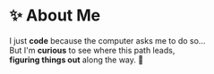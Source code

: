 # ✨ About Me

I just **code** because the computer asks me to do so...  
But I'm **curious** to see where this path leads,  
**figuring things out** along the way. 🌱

<!--
**Sanctana/Sanctana** is a ✨ _special_ ✨ repository because its `README.md` (this file) appears on your GitHub profile.

Here are some ideas to get you started:

- 🔭 I’m currently working on ...
- 🌱 I’m currently learning ...
- 👯 I’m looking to collaborate on ...
- 🤔 I’m looking for help with ...
- 💬 Ask me about ...
- 📫 How to reach me: ...
- 😄 Pronouns: ...
- ⚡ Fun fact: ...
-->
